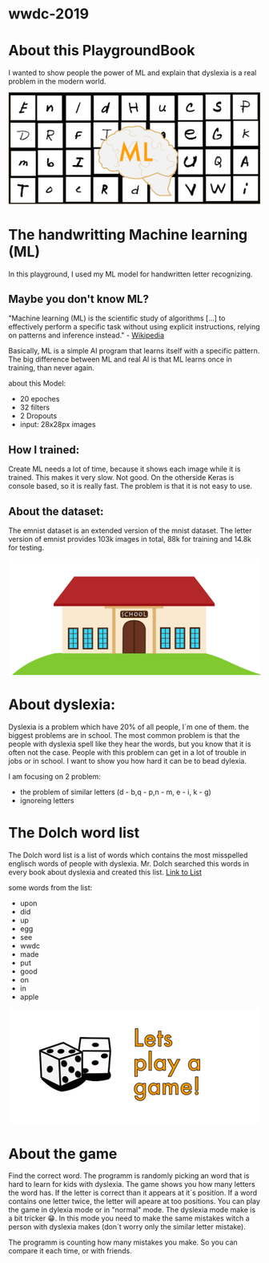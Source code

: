 # wwdc-2019 
# About this PlaygroundBook

I wanted to show people the power of ML and explain that dyslexia is a real problem in the modern world. 


![VisuelPicture of ML](ml.png)
# The handwritting Machine learning (ML)
 
 In this playground, I used my ML model for handwritten letter recognizing.
 
 ## Maybe you don't know ML?
 
 "Machine learning (ML) is the scientific study of algorithms [...] to effectively perform a specific task without using explicit instructions, relying on patterns and inference instead." - [Wikipedia](https://en.wikipedia.org/wiki/Machine_learning)
 
 Basically, ML is a simple AI program that learns itself with a specific pattern. The big difference between ML and real AI is that ML learns once in training, than never again.
 
 about this Model:
 - 20 epoches
 - 32 filters
 - 2 Dropouts
 - input: 28x28px images
 
 ## How I trained:
 
 Create ML needs a lot of time, because it shows each image while it is trained. This makes it very slow. Not good.
 On the otherside Keras is console based, so it is really fast. The problem is that it is not easy to use.
 
 ## About the dataset:
 
 The emnist dataset is an extended version of the mnist dataset. The letter version of emnist provides 103k images in total, 88k for training and 14.8k for testing.

![picture of a school](school.png)
 # About dyslexia:
 
 Dyslexia is a problem which have 20% of all people, I´m one of them. the biggest problems are in school. The most common problem is that the people with dyslexia spell like they hear the words, but you know that it is often not the case. People with this problem can get in a lot of trouble in jobs or in school. I want to show you how hard it can be to bead dylexia.
 
 I am focusing on 2 problem:
 - the problem of similar letters (d - b,q - p,n - m, e - i, k - g)
 - ignoreing letters
 
  # The Dolch word list
 
 The Dolch word list is a list of words which contains the most misspelled englisch words of people with dyslexia.
 Mr. Dolch searched this words in every book about dyslexia and created this list.
 [Link to List](http://www.dyslexiavictoriaonline.com/dolch-spelling-words-and-dyslexics/)
 
 some words from the list:
 
 - upon
 - did
 - up
 - egg
 - see
 - wwdc
 - made
 - put
 - good
 - on
 - in
 - apple
 
 ![lets play a game](game.png)
 # About the game 
 
  Find the correct word. The programm is randomly picking an word that is hard to learn for kids with dyslexia.
 The game shows you how many letters the word has. If the letter is correct than it appears at it´s positíon.
 If a word contains one letter twice, the letter will apeare at too positions.
 You can play the game in dylexia mode or in "normal" mode. The dyslexia mode make is a bit tricker 😁.
 In this mode you need to make the same mistakes witch a person with dyslexia makes (don´t worry only the similar letter mistake).
 
 The programm is counting how many mistakes you make. So you can compare it each time, or with friends.
